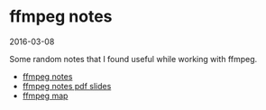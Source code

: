 ffmpeg notes
================
2016-03-08



Some random notes that I found useful while working with ffmpeg.



- [ffmpeg notes](https://github.com/lingtalfi/ffmpeg-notes/blob/master/ffmpeg.md)
- [ffmpeg notes pdf slides](https://github.com/lingtalfi/ffmpeg-notes/blob/master/ffmpeg_presentation.pdf)
- [ffmpeg map](https://github.com/lingtalfi/ffmpeg-notes/blob/master/ffmpeg-map.md)
